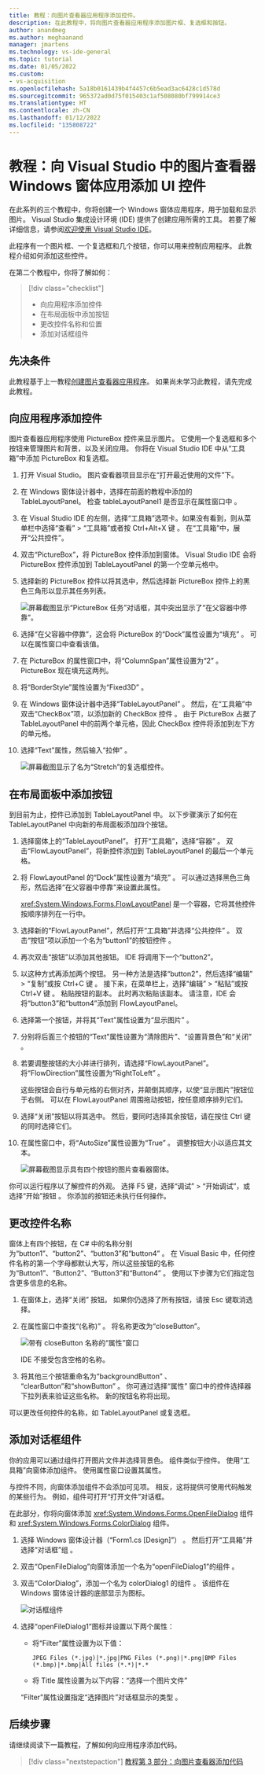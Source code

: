 ```yaml
---
title: 教程：向图片查看器应用程序添加控件。
description: 在此教程中，将向图片查看器应用程序添加图片框、复选框和按钮。
author: anandmeg
ms.author: meghaanand
manager: jmartens
ms.technology: vs-ide-general
ms.topic: tutorial
ms.date: 01/05/2022
ms.custom:
- vs-acquisition
ms.openlocfilehash: 5a18b0161439b4f4457c6b5ead3ac6428c1d578d
ms.sourcegitcommit: 965372ad0d75f015403c1af508080bf799914ce3
ms.translationtype: HT
ms.contentlocale: zh-CN
ms.lasthandoff: 01/12/2022
ms.locfileid: "135808722"
---
```

# <a name="tutorial-add-ui-controls-to-the-picture-viewer-windows-forms-app-in-visual-studio"></a>教程：向 Visual Studio 中的图片查看器 Windows 窗体应用添加 UI 控件

在此系列的三个教程中，你将创建一个 Windows 窗体应用程序，用于加载和显示图片。
Visual Studio 集成设计环境 (IDE) 提供了创建应用所需的工具。
若要了解详细信息，请参阅[欢迎使用 Visual Studio IDE](../get-started/visual-studio-ide.md)。

此程序有一个图片框、一个复选框和几个按钮，你可以用来控制应用程序。
此教程介绍如何添加这些控件。

在第二个教程中，你将了解如何：

> [!div class="checklist"]
> - 向应用程序添加控件
> - 在布局面板中添加按钮
> - 更改控件名称和位置
> - 添加对话框组件

## <a name="prerequisites"></a>先决条件

此教程基于上一教程[创建图片查看器应用程序](tutorial-windows-forms-picture-viewer-layout.md)。
如果尚未学习此教程，请先完成此教程。

## <a name="add-controls-to-your-application"></a>向应用程序添加控件
图片查看器应用程序使用 PictureBox 控件来显示图片。
它使用一个复选框和多个按钮来管理图片和背景，以及关闭应用。
你将在 Visual Studio IDE 中从“工具箱”中添加 PictureBox 和复选框。

1. 打开 Visual Studio。 图片查看器项目显示在“打开最近使用的文件”下。

1. 在 Windows 窗体设计器中，选择在前面的教程中添加的 TableLayoutPanel。
   检查 tableLayoutPanel1 是否显示在属性窗口中 。

1. 在 Visual Studio IDE 的左侧，选择“工具箱”选项卡。如果没有看到，则从菜单栏中选择“查看” > “工具箱”或者按 Ctrl+Alt+X 键     。
   在“工具箱”中，展开“公共控件”。

1. 双击“PictureBox”，将 PictureBox 控件添加到窗体。 Visual Studio IDE 会将 PictureBox 控件添加到 TableLayoutPanel 的第一个空单元格中。

1. 选择新的 PictureBox 控件以将其选中，然后选择新 PictureBox 控件上的黑色三角形以显示其任务列表。

   ![屏幕截图显示“PictureBox 任务”对话框，其中突出显示了“在父容器中停靠”。](../ide/media/tutorial-windows-forms-picture-viewer-controls/picture-box-tasks-dialog.png)

1. 选择“在父容器中停靠”，这会将 PictureBox 的“Dock”属性设置为“填充”  。
   可以在属性窗口中查看该值。

1. 在 PictureBox 的属性窗口中，将“ColumnSpan”属性设置为“2”  。
   PictureBox 现在填充这两列。

1. 将“BorderStyle”属性设置为“Fixed3D” 。

1. 在 Windows 窗体设计器中选择“TableLayoutPanel” 。
   然后，在“工具箱”中双击“CheckBox”项，以添加新的 CheckBox 控件 。
   由于 PictureBox 占据了 TableLayoutPanel 中的前两个单元格，因此 CheckBox 控件将添加到左下方的单元格。

1. 选择“Text”属性，然后输入“拉伸” 。

    ![屏幕截图显示了名为“Stretch”的复选框控件。](../ide/media/tutorial-windows-forms-picture-viewer-controls/checkbox-named-stretch.png)

## <a name="add-buttons-in-a-layout-panel"></a>在布局面板中添加按钮

到目前为止，控件已添加到 TableLayoutPanel 中。
以下步骤演示了如何在 TableLayoutPanel 中向新的布局面板添加四个按钮。

1. 选择窗体上的“TableLayoutPanel”。
   打开“工具箱”，选择“容器” 。
   双击“FlowLayoutPanel”，将新控件添加到 TableLayoutPanel 的最后一个单元格。

1. 将 FlowLayoutPanel 的“Dock”属性设置为“填充” 。
   可以通过选择黑色三角形，然后选择“在父容器中停靠”来设置此属性。

   <xref:System.Windows.Forms.FlowLayoutPanel> 是一个容器，它将其他控件按顺序排列在一行中。

1. 选择新的“FlowLayoutPanel”，然后打开“工具箱”并选择“公共控件” 。
   双击“按钮”项以添加一个名为“button1”的按钮控件 。

1. 再次双击“按钮”以添加其他按钮。 IDE 将调用下一个“button2”。

1. 以这种方式再添加两个按钮。
   另一种方法是选择“button2”，然后选择“编辑” > “复制”或按 Ctrl+C 键    。
   接下来，在菜单栏上，选择“编辑” > “粘贴”或按 Ctrl+V 键   。
   粘贴按钮的副本。 此时再次粘贴该副本。 请注意，IDE 会将“button3”和“button4”添加到 FlowLayoutPanel。

1. 选择第一个按钮，并将其“Text”属性设置为“显示图片” 。

1. 分别将后面三个按钮的“Text”属性设置为“清除图片”、“设置背景色”和“关闭”   。

1. 若要调整按钮的大小并进行排列，请选择“FlowLayoutPanel”。 将“FlowDirection”属性设置为“RightToLeft” 。

   这些按钮会自行与单元格的右侧对齐，并颠倒其顺序，以使“显示图片”按钮位于右侧。
   可以在 FlowLayoutPanel 周围拖动按钮，按任意顺序排列它们。

1. 选择“关闭”按钮以将其选中。 然后，要同时选择其余按钮，请在按住 Ctrl 键的同时选择它们。

1. 在属性窗口中，将“AutoSize”属性设置为“True”  。
   调整按钮大小以适应其文本。

    ![屏幕截图显示具有四个按钮的图片查看器窗体。](../ide/media/tutorial-windows-forms-picture-viewer-controls/buttons-autosize.png)

你可以运行程序以了解控件的外观。 选择 F5 键，选择“调试” > “开始调试”，或选择“开始”按钮   。
你添加的按钮还未执行任何操作。

## <a name="change-control-names"></a>更改控件名称

窗体上有四个按钮，在 C# 中的名称分别为“button1”、“button2”、“button3”和“button4”   。
在 Visual Basic 中，任何控件名称的第一个字母都默认大写，所以这些按钮的名称为“Button1”、“Button2”、“Button3”和“Button4”   。
使用以下步骤为它们指定包含更多信息的名称。

1. 在窗体上，选择“关闭”  按钮。
   如果你仍选择了所有按钮，请按 Esc 键取消选择。

1. 在属性窗口中查找“(名称)” 。
   将名称更改为“closeButton”。

   ![带有 closeButton 名称的“属性”窗口](../ide/media/tutorial-windows-forms-picture-viewer-controls/close-button-name-property.png)

   IDE 不接受包含空格的名称。

1. 将其他三个按钮重命名为“backgroundButton” 、 “clearButton”和“showButton” 。
   你可通过选择“属性”  窗口中的控件选择器下拉列表来验证这些名称。
   新的按钮名称将出现。

可以更改任何控件的名称，如 TableLayoutPanel 或复选框。

## <a name="add-dialog-components"></a>添加对话框组件

你的应用可以通过组件打开图片文件并选择背景色。
组件类似于控件。
使用“工具箱”向窗体添加组件。
使用属性窗口设置其属性。

与控件不同，向窗体添加组件不会添加可见项。
相反，这将提供可使用代码触发的某些行为。
例如，组件可打开“打开文件”对话框。

在此部分，你将向窗体添加 <xref:System.Windows.Forms.OpenFileDialog> 组件和 <xref:System.Windows.Forms.ColorDialog> 组件。

1. 选择 Windows 窗体设计器（“Form1.cs [Design]”） 。 然后打开“工具箱”并选择“对话框”组 。

1. 双击“OpenFileDialog”向窗体添加一个名为“openFileDialog1”的组件 。

1. 双击“ColorDialog”，添加一个名为 colorDialog1 的组件 。
   该组件在 Windows 窗体设计器的底部显示为图标。

   ![对话框组件](../ide/media/tutorial-windows-forms-picture-viewer-controls/components-window-forms-designer.png)

1. 选择“openFileDialog1”图标并设置以下两个属性：

   - 将“Filter”属性设置为以下值：

     ```console
     JPEG Files (*.jpg)|*.jpg|PNG Files (*.png)|*.png|BMP Files (*.bmp)|*.bmp|All files (*.*)|*.*
     ```

   - 将 Title 属性设置为以下内容：“选择一个图片文件”

   “Filter”属性设置指定“选择图片”对话框显示的类型 。

## <a name="next-steps"></a>后续步骤

请继续阅读下一篇教程，了解如何向应用程序添加代码。
> [!div class="nextstepaction"]
> [教程第 3 部分：向图片查看器添加代码](tutorial-windows-forms-picture-viewer-code.md)
